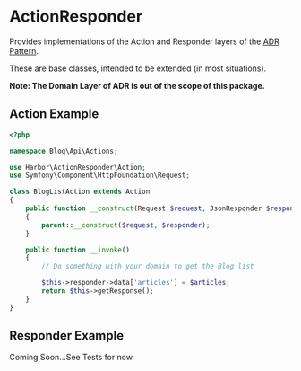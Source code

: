 # ActionResponder

Provides implementations of the Action and Responder layers of the [ADR Pattern](https://github.com/pmjones/mvc-refinement/).

These are base classes, intended to be extended (in most situations).

**Note: The Domain Layer of ADR is out of the scope of this package.**

## Action Example

``` php
<?php

namespace Blog\Api\Actions;

use Harbor\ActionResponder\Action;
use Symfony\Component\HttpFoundation\Request;

class BlogListAction extends Action
{
    public function __construct(Request $request, JsonResponder $responder)
    {
        parent::__construct($request, $responder);
    }

    public function __invoke()
    {
        // Do something with your domain to get the Blog list

        $this->responder->data['articles'] = $articles;
        return $this->getResponse();
    }
}
```

## Responder Example

Coming Soon...See Tests for now.
